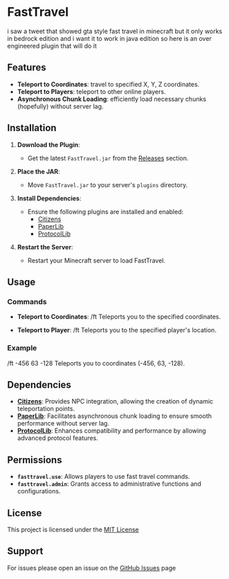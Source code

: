 # FastTravel

i saw a tweet that showed gta style fast travel in minecraft but it only works in bedrock edition and i want it to work in java edition so here is an over engineered plugin that will do it

## Features

- **Teleport to Coordinates**: travel to specified X, Y, Z coordinates.
- **Teleport to Players**: teleport to other online players.
- **Asynchronous Chunk Loading**: efficiently load necessary chunks (hopefully) without server lag.

## Installation

1. **Download the Plugin**:
   - Get the latest `FastTravel.jar` from the [Releases](https://github.com/botmodeengage/MC-GTAFastTravel/releases) section.

2. **Place the JAR**:
   - Move `FastTravel.jar` to your server's `plugins` directory.

3. **Install Dependencies**:
   - Ensure the following plugins are installed and enabled:
     - [Citizens](https://www.spigotmc.org/resources/citizens.13811/)
     - [PaperLib](https://github.com/PaperMC/PaperLib)
     - [ProtocolLib](https://www.spigotmc.org/resources/protocollib.1997/)

4. **Restart the Server**:
   - Restart your Minecraft server to load FastTravel.

## Usage

### Commands

- **Teleport to Coordinates**:
  /ft <x> <y> <z>
  Teleports you to the specified coordinates.

- **Teleport to Player**:
/ft <playerName>
Teleports you to the specified player's location.

### Example

/ft -456 63 -128
Teleports you to coordinates (-456, 63, -128).

## Dependencies

- **[Citizens](https://www.spigotmc.org/resources/citizens.13811/)**: Provides NPC integration, allowing the creation of dynamic teleportation points.
- **[PaperLib](https://github.com/PaperMC/PaperLib)**: Facilitates asynchronous chunk loading to ensure smooth performance without server lag.
- **[ProtocolLib](https://www.spigotmc.org/resources/protocollib.1997/)**: Enhances compatibility and performance by allowing advanced protocol features.

## Permissions

- **`fasttravel.use`**: Allows players to use fast travel commands.
- **`fasttravel.admin`**: Grants access to administrative functions and configurations.

## License

This project is licensed under the [MIT License](LICENSE)

## Support

For issues please open an issue on the [GitHub Issues](https://github.com/botmodeengage/MC-GTAFastTravel/issues) page
